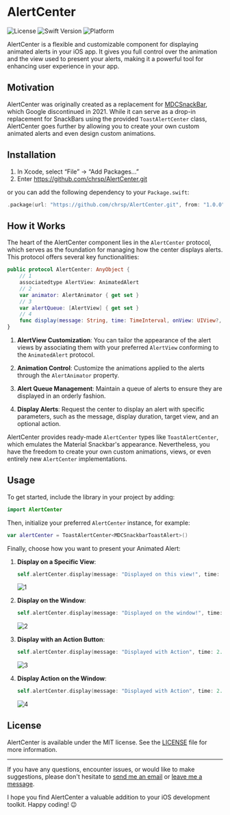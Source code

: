 # AlertCenter

![License](https://img.shields.io/github/license/chrsp/AlertCenter) ![Swift Version](https://img.shields.io/badge/swift-5.5-orange.svg) ![Platform](https://img.shields.io/badge/platform-iOS%2013%2B-blue.svg)

AlertCenter is a flexible and customizable component for displaying animated alerts in your iOS app. It gives you full control over the animation and the view used to present your alerts, making it a powerful tool for enhancing user experience in your app.

## Motivation

AlertCenter was originally created as a replacement for [MDCSnackBar](https://m2.material.io/components/snackbars/ios), which Google discontinued in 2021. While it can serve as a drop-in replacement for SnackBars using the provided `ToastAlertCenter` class, AlertCenter goes further by allowing you to create your own custom animated alerts and even design custom animations.

## Installation

1. In Xcode, select “File” → “Add Packages...”
1. Enter https://github.com/chrsp/AlertCenter.git

or you can add the following dependency to your `Package.swift`:

```swift
.package(url: "https://github.com/chrsp/AlertCenter.git", from: "1.0.0")
```

## How it Works

The heart of the AlertCenter component lies in the `AlertCenter` protocol, which serves as the foundation for managing how the center displays alerts. This protocol offers several key functionalities:

```swift
public protocol AlertCenter: AnyObject {
    // 1
    associatedtype AlertView: AnimatedAlert
    // 2
    var animator: AlertAnimator { get set }
    // 3
    var alertQueue: [AlertView] { get set }
    // 4
    func display(message: String, time: TimeInterval, onView: UIView?, action: ToastAction?) 
}
```

1. **AlertView Customization**:
   You can tailor the appearance of the alert views by associating them with your preferred `AlertView` conforming to the `AnimatedAlert` protocol.

2. **Animation Control**:
   Customize the animations applied to the alerts through the `AlertAnimator` property.

3. **Alert Queue Management**:
   Maintain a queue of alerts to ensure they are displayed in an orderly fashion.

4. **Display Alerts**:
   Request the center to display an alert with specific parameters, such as the message, display duration, target view, and an optional action.

AlertCenter provides ready-made `AlertCenter` types like `ToastAlertCenter`, which emulates the Material Snackbar's appearance. Nevertheless, you have the freedom to create your own custom animations, views, or even entirely new `AlertCenter` implementations.

## Usage

To get started, include the library in your project by adding:

```swift
import AlertCenter
```

Then, initialize your preferred `AlertCenter` instance, for example:

```swift
var alertCenter = ToastAlertCenter<MDCSnackbarToastAlert>()
```

Finally, choose how you want to present your Animated Alert:

1. **Display on a Specific View**:

   ```swift
   self.alertCenter.display(message: "Displayed on this view!", time: 1.0, onView: self.view)
   ```
   ![1](https://github.com/chrsp/AlertCenter/assets/2355749/15125e0a-4164-4136-be14-62c071081dd4)

2. **Display on the Window**:

   ```swift
   self.alertCenter.display(message: "Displayed on the window!", time: 1.0, onView: nil)
   ```

   ![2](https://github.com/chrsp/AlertCenter/assets/2355749/bfe3e735-4766-4351-aef8-218dbc477576)

3. **Display with an Action Button**:

   ```swift
   self.alertCenter.display(message: "Displayed with Action", time: 2.0, onView: self.view, action: action)
   ```

   ![3](https://github.com/chrsp/AlertCenter/assets/2355749/9874fe46-4cec-4f64-ac57-2a15946a4732)

4. **Display Action on the Window**:

   ```swift
   self.alertCenter.display(message: "Displayed with Action", time: 2.0, onView: nil, action: action)
   ```

   ![4](https://github.com/chrsp/AlertCenter/assets/2355749/1c3f5d44-2f61-47f9-8e38-b63d43e4612b)

## License

AlertCenter is available under the MIT license. See the [LICENSE](LICENSE) file for more information.

---

If you have any questions, encounter issues, or would like to make suggestions, please don't hesitate to [send me an email](mailto:chrspx@gmail.com) or [leave me a message](https://twitter.com/ch0Rx).

I hope you find AlertCenter a valuable addition to your iOS development toolkit. Happy coding! 😉
